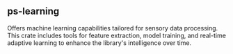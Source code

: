 ## ps-learning

Offers machine learning capabilities tailored for sensory data processing. This crate includes tools for feature extraction, model training, and real-time adaptive learning to enhance the library's intelligence over time.
